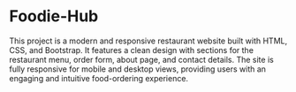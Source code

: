# Foodie-Hub
This project is a modern and responsive restaurant website built with HTML, CSS, and Bootstrap. It features a clean design with sections for the restaurant menu, order form, about page, and contact details. The site is fully responsive for mobile and desktop views, providing users with an engaging and intuitive food-ordering experience.
